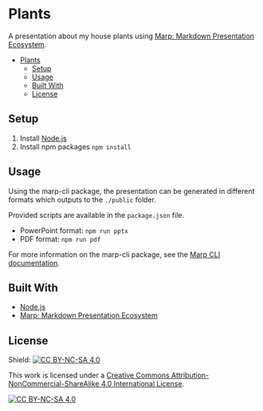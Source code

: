 # Plants

A presentation about my house plants using [Marp: Markdown Presentation Ecosystem][marp].

- [Plants](#plants)
  - [Setup](#setup)
  - [Usage](#usage)
  - [Built With](#built-with)
  - [License](#license)

## Setup
1. Install [Node.js][node]
2. Install npm packages `npm install`

## Usage

Using the marp-cli package, the presentation can be generated in different formats which outputs to the `./public` folder.

Provided scripts are available in the `package.json` file.
- PowerPoint format: `npm run pptx`
- PDF format: `npm run pdf`

For more information on the marp-cli package, see the [Marp CLI documentation][marp-cli].

## Built With

- [Node.js][node]
- [Marp: Markdown Presentation Ecosystem][marp]

## License
 Shield: [![CC BY-NC-SA 4.0][cc-by-nc-sa-shield]][cc-by-nc-sa]

This work is licensed under a
[Creative Commons Attribution-NonCommercial-ShareAlike 4.0 International License][cc-by-nc-sa].

[![CC BY-NC-SA 4.0][cc-by-nc-sa-image]][cc-by-nc-sa]

[cc-by-nc-sa]: http://creativecommons.org/licenses/by-nc-sa/4.0/
[cc-by-nc-sa-image]: https://licensebuttons.net/l/by-nc-sa/4.0/88x31.png
[cc-by-nc-sa-shield]: https://img.shields.io/badge/License-CC%20BY--NC--SA%204.0-lightgrey.svg
[marp]: https://marp.app/
[marp-cli]:https://github.com/marp-team/marp-cli
[node]: https://nodejs.org/en/

